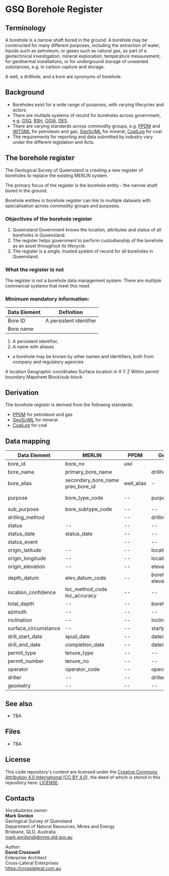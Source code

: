 # GSQ Borehole Register

## Terminology

A borehole is a narrow shaft bored in the ground. A borehole may be constructed for many different purposes, including the extraction of water, liquids such as petroleum, or gases such as natural gas, as part of a geotechnical investigation, mineral exploration, temperature measurement, for geothermal installations, or for underground storage of unwanted substances, e.g. in carbon capture and storage.

A well, a drillhole, and a bore are synonyms of borehole.

## Background
 - Boreholes exist for a wide range of purposes, with varying lifecycles and actors.  
 - There are multiple systems of record for boreholes across government, e.g. [GSQ](https://www.business.qld.gov.au/industries/mining-energy-water/resources/geoscience-information/gsq), [RSH](https://www.business.qld.gov.au/industries/mining-energy-water/resources/safety-health), [OGIA](https://www.business.qld.gov.au/industries/mining-energy-water/resources/landholders/csg/ogia), [DES](https://www.des.qld.gov.au/).  
 - There are varying standards across commodity groups, e.g. [PPDM](https://ppdm.org) and [WITSML](http://docs.energistics.org/) for petroleum and gas, [GeoSciML](http://www.geosciml.org/) for mineral, [CoalLog](https://ausimm.com/coal-log/) for coal.  
 - The requirements for reporting and data submitted by industry vary under the different legislation and Acts.  

## The borehole register 

The Geological Survey of Queensland is creating a new register of boreholes to replace the existing MERLIN system.

The primary focus of the register is the borehole entity - the narrow shaft bored in the ground.

Borehole entities in borehole register can link to multiple datasets with specialisation across commodity groups and purposes.

### Objectives of the borehole register

 1. Queensland Government knows the location, attributes and status of all boreholes in Queensland.  
 2. The register helps government to perform custodianship of the borehole as an asset throughout its lifecycle.   
 3. The register is a single, trusted system of record for all boreholes in Queensland.

### What the register is not
The register is not a borehole data management system. There are multiple commercial systems that meet this need.  

### Minimum mandatory information:
|Data Element|Definition|
|--|--|
|Bore ID|A persistent identifier|
|Bore name|  |


1. A persistent identifier, 
2. A name with aliases
  - a borehole may be known by other names and identifiers, both from company and regulatory agencies

A location
Geographic coordinates 
Surface location in X Y Z 
Within permit boundary
Mapsheet
Block/sub-block


## Derivation
The borehole register is derived from the following standards:

 - [PPDM](https://ppdm.org) for petroleum and gas
 - [GeoSciML](http://www.geosciml.org/) for mineral
 - [CoalLog](https://ausimm.com/coal-log/) for coal

## Data mapping
| Data Element | MERLIN | PPDM | GeosciML | CoalLog |
|--|--|--|--|--|
|bore_id| bore_no | uwi | |
|bore_name | primary_bore_name | | drillhole_id |borehole_name |
|bore_alias |secondary_bore_name<br>prev_bore_id|well_alias|-|
|purpose|bore_type_code|--|purpose|borehole_type<br>borehole_purpose_x|
|sub_purpose|bore_subtype_code|--|--|--|
|drilling_method| |--|drillingmethod|bit_type|
|status|--|--|--|borehole_status_x|
|status_date|status_date|--|--|--|
|status_event| |--|--|--|
|origin_latitude|--|--|location|easting|
|origin_longitude|--|--|location|northing|
|origin_elevation|--|--|elevation|--|
|depth_datum|elev_datum_code|--|borehole-elevation-crs|height_datum|
|location_confidence|loc_method_code<br>loc_accuracy|--|--|location_acc|
|total_depth|--|--|boreholelength?|total_depth|
|azimuth|--|--|--|azimuth|
|inclination|--|--|inclinationtype|inclination|
|surface_circumstance|--|--|startpoint|--|
|drill_start_date|spud_date|--|dateofdrilling|drill_date|
|drill_end_date|completion_date|--|dateofdrilling|complete_date|
|permit_type|tenure_type|--|--|lease_no|
|permit_number|tenure_no|--|--|lease_no|
|operator|operator_code|--|operator|--|
|driller|--|--|driller|drill_company|
|geometry|--|--|--|--|


## See also
* TBA


## Files
* TBA


## License
This code repository's content are licensed under the [Creative Commons Attribution 4.0 International (CC BY 4.0)](https://creativecommons.org/licenses/by/4.0/), the deed of which is stored in this repository here: [LICENSE](LICENSE).


## Contacts
*Vocabularies owner*:  
**Mark Gordon**  
Geological Survey of Quensland  
Department of Natural Resources, Mines and Energy  
Brisbane, QLD, Australia  
<mark.gordon@dnrme.qld.gov.au>  

*Author*:  
**David Crosswell**  
Enterprise Architect  
Cross-Lateral Enterprises   
<https://crosslateral.com.au>  
